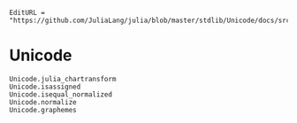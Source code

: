 ```@meta
EditURL = "https://github.com/JuliaLang/julia/blob/master/stdlib/Unicode/docs/src/index.md"
```

# Unicode

```@docs
Unicode.julia_chartransform
Unicode.isassigned
Unicode.isequal_normalized
Unicode.normalize
Unicode.graphemes
```
